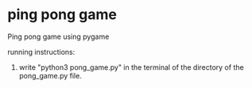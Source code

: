 # ping pong game
Ping pong game using pygame

running instructions:
1. write "python3 pong_game.py" in the terminal of the directory of the pong_game.py file.

